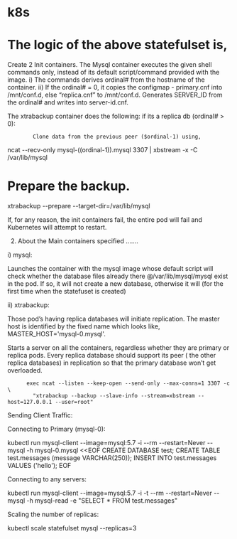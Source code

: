 # k8s

<h1> The logic of the above statefulset is, </h1>

Create 2 Init containers.
The Mysql container executes the given shell commands only, instead of its default script/command provided with the image.
i) The commands derives ordinal# from the hostname of the container.
ii) If the ordinal# = 0, it copies the configmap - primary.cnf into /mnt/conf.d, else “replica.cnf” to /mnt/conf.d.
Generates SERVER_ID from the ordinal# and writes into server-id.cnf.

The xtrabackup container does the following:
if its a replica db (ordinal# > 0):

			Clone data from the previous peer ($ordinal-1) using, 

ncat --recv-only mysql-$(($ordinal-1)).mysql 3307 | xbstream -x -C /var/lib/mysql
# Prepare the backup.
xtrabackup --prepare --target-dir=/var/lib/mysql         


If, for any reason, the init containers fail, the entire pod will fail and Kubernetes will  attempt to restart.

2) About the Main containers specified …….
   
  i) mysql:

Launches the container with the mysql image whose default script will check whether the database files already there @/var/lib/mysql/mysql exist in the pod. If so, it will not create a new database, otherwise it will (for the first time when the statefuset is created)

ii) xtrabackup:

Those pod’s having replica databases will initiate replication. The master host is identified by the fixed name which looks like, MASTER_HOST='mysql-0.mysql'.

Starts a server on all the containers, regardless whether they are primary or replica pods. Every replica database should support  its peer ( the other replica databases) in replication so that the primary database won’t get overloaded.

          exec ncat --listen --keep-open --send-only --max-conns=1 3307 -c \
            "xtrabackup --backup --slave-info --stream=xbstream --host=127.0.0.1 --user=root"         



Sending Client Traffic:


Connecting to Primary (mysql-0):

kubectl run mysql-client --image=mysql:5.7 -i --rm --restart=Never --\
  mysql -h mysql-0.mysql <<EOF
CREATE DATABASE test;
CREATE TABLE test.messages (message VARCHAR(250));
INSERT INTO test.messages VALUES ('hello');
EOF



Connecting to any servers:

kubectl run mysql-client --image=mysql:5.7 -i -t --rm --restart=Never --\
  mysql -h mysql-read -e "SELECT * FROM test.messages"


Scaling the number of replicas:

kubectl scale statefulset mysql --replicas=3


